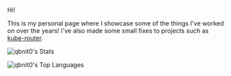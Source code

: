 Hi!

This is my personal page where I showcase some of the things I've worked on over the years!
I've also made some small fixes to projects such as [kube-router](https://github.com/cloudnativelabs/kube-router).

![qbnit0's Stats](https://github-readme-stats.vercel.app/api?username=qbnit0&theme=dark&show_icons=true&hide_border=true&count_private=true)

![qbnit0's Top Languages](https://github-readme-stats.vercel.app/api/top-langs/?username=qbnit0&theme=dark&show_icons=true&hide_border=true&layout=compact)
